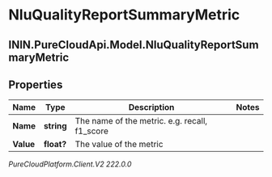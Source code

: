 # NluQualityReportSummaryMetric

## ININ.PureCloudApi.Model.NluQualityReportSummaryMetric

## Properties

|Name | Type | Description | Notes|
|------------ | ------------- | ------------- | -------------|
| **Name** | **string** | The name of the metric. e.g. recall, f1_score | |
| **Value** | **float?** | The value of the metric | |



_PureCloudPlatform.Client.V2 222.0.0_
